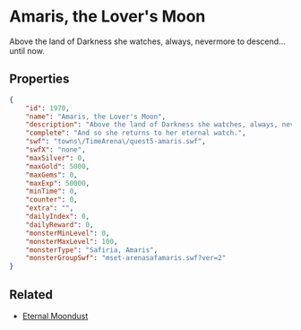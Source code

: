 # Amaris, the Lover's Moon

Above the land of Darkness she watches, always, nevermore to descend... until now.

## Properties

```json
{
    "id": 1970,
    "name": "Amaris, the Lover's Moon",
    "description": "Above the land of Darkness she watches, always, nevermore to descend... until now.",
    "complete": "And so she returns to her eternal watch.",
    "swf": "towns\/TimeArena\/quest5-amaris.swf",
    "swfX": "none",
    "maxSilver": 0,
    "maxGold": 5000,
    "maxGems": 0,
    "maxExp": 50000,
    "minTime": 0,
    "counter": 0,
    "extra": "",
    "dailyIndex": 0,
    "dailyReward": 0,
    "monsterMinLevel": 0,
    "monsterMaxLevel": 100,
    "monsterType": "Safiria, Amaris",
    "monsterGroupSwf": "mset-arenasafamaris.swf?ver=2"
}
```

## Related

- [Eternal Moondust](../items/21052-eternal-moondust.md)

